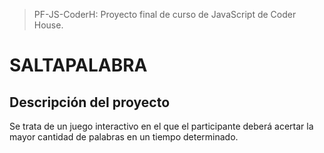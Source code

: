 > PF-JS-CoderH: Proyecto final de curso de JavaScript de Coder House.
# SALTAPALABRA

## Descripción del proyecto
Se trata de un juego interactivo en el que el participante deberá acertar la mayor cantidad de palabras en un tiempo determinado.

